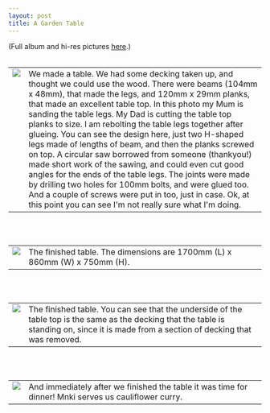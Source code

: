```yaml
---
layout: post
title: A Garden Table
---
```


<div class="entry-item s2-entrytext">(Full album and hi-res pictures <a href="http://picasaweb.google.com/tim.hutton/GardenFurniture" rel="nofollow">here</a>.)<br/><br/><table border="0" cellpadding="5"><tr valign="top"><td><img src="http://lh3.google.com/tim.hutton/RqUjqtPn78I/AAAAAAAAAcs/M7sFf653OBQ/s144/P1010134.JPG"/></td><td>We made a table. We had some decking taken up, and thought we could use the wood. There were beams (104mm x 48mm), that made the legs, and 120mm x 29mm planks, that made an excellent table top. In this photo my Mum is sanding the table legs. My Dad is cutting the table top planks to size. I am rebolting the table legs together after glueing. You can see the design here, just two H-shaped legs made of lengths of beam, and then the planks screwed on top. A circular saw borrowed from someone (thankyou!) made short work of the sawing, and could even cut good angles for the ends of the table legs. The joints were made by drilling two holes for 100mm bolts, and were glued too. And a couple of screws were put in too, just in case. Ok, at this point you can see I'm not really sure what I'm doing.</td></tr></table><br/><br/><table border="0" cellpadding="5" valign="top"><tr valign="top"><td valign="top"><img src="http://lh5.google.com/tim.hutton/RqUj4NPn7_I/AAAAAAAAAdE/NpndcXQeWKo/s144/P1010144.JPG"/></td><td>The finished table. The dimensions are 1700mm (L) x 860mm (W) x 750mm (H).</td></tr></table><br/><br/><table border="0" cellpadding="5" valign="top"><tr valign="top"><td valign="top"><img src="http://lh6.google.com/tim.hutton/RqUj9dPn8AI/AAAAAAAAAdM/RT8dxv9R1lo/s144/P1010147.JPG"/></td><td>The finished table. You can see that the underside of the table top is the same as the decking that the table is standing on, since it is made from a section of decking that was removed.</td></tr></table><br/><br/><table border="0" cellpadding="5" valign="top"><tr valign="top"><td valign="top"><img src="http://lh5.google.com/tim.hutton/RqUjzNPn7-I/AAAAAAAAAc8/ES8cZBAw1Xw/s144/P1010140.JPG"/></td><td>And immediately after we finished the table it was time for dinner! Mnki serves us cauliflower curry.</td></tr></table></div>